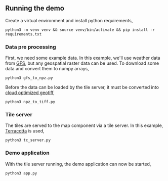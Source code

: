 ## Running the demo 

Create a virtual environment and install python requirements,

    python3 -m venv venv && source venv/bin/activate && pip install -r requirements.txt

### Data pre processing

First, we need some example data. In this example, we'll use weather data from [GFS](https://www.ncdc.noaa.gov/data-access/model-data/model-datasets/global-forcast-system-gfs), but any geospatial raster data can be used. To download some data and convert them to numpy arrays,

    python3 gfs_to_npz.py

Before the data can be loaded by the tile server, it must be converted into [cloud optimized geotiff](https://www.cogeo.org/),

    python3 npz_to_tiff.py

### Tile server

The tiles are served to the map component via a tile server. In this example, [Terracotta](https://github.com/DHI-GRAS/terracotta) is used,

    python3 tc_server.py

### Demo application

With the tile server running, the demo application can now be started,

    python3 app.py

        




